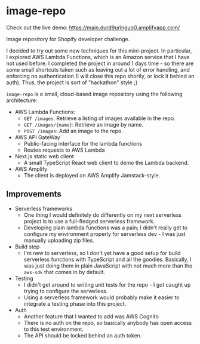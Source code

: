 # image-repo

Check out the live demo: <https://main.durd9urlnguo0.amplifyapp.com/>

Image repository for Shopify developer challenge.

I decided to try out some new techniques for this mini-project. In particular, I
explored AWS Lambda Functions, which is an Amazon service that I have not used
before. I completed the project in around 1 days time - so there are some small
shortcuts taken such as leaving out a lot of error handling, and enforcing no
authentication (I will close this repo shortly, or lock it behind an auth).
Thus, the project is sort of "hackathon" style ;)

`image-repo` is a small, cloud-based image repository using the following
architecture:

- AWS Lambda Functions:
  - `GET /images`: Retrieve a listing of images available in the repo.
  - `GET /images/{name}`: Retrieve an image by name.
  - `POST /images`: Add an image to the repo.
- AWS API GateWay
  - Public-facing interface for the lambda functions
  - Routes requests to AWS Lambda
- Next.js static web client
  - A small TypeScript React web client to demo the Lambda backend.
- AWS Amplify
  - The client is deployed on AWS Amplify Jamstack-style.

## Improvements

- Serverless frameworks
  - One thing I would definitely do differently on my next serverless project is
    to use a full-fledged serverless framework.
  - Developing plain lambda functions was a pain; I didn't really get to
    configure my environment properly for serverless dev - I was just manually
    uploading zip files.
- Build step
  - I'm new to serverless, so I don't yet have a good setup for build serverless
    functions with TypeScript and all the goodies. Basically, I was just doing
    them in plain JavaScript with not much more than the `aws-sdk` that comes in
    by default.
- Testing
  - I didn't get around to writing unit tests for the repo - I got caught up
    trying to configure the serverless.
  - Using a serverless framework would probably make it easier to integrate a
    testing phase into this project.
- Auth
  - Another feature that I wanted to add was AWS Cognito
  - There is no auth on the repo, so basically anybody has open access to this
    test environment.
  - The API should be locked behind an auth token.
